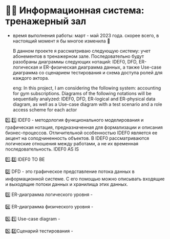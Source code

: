 # 🏋🏼 Информационная система: тренажерный зал

* время выполнения работы: март - май 2023 года. скорее всего, в настоящий момент я бы многое изменила 🙂

  В данном проекте я рассматриваю следующую систему: учет абонементов в тренажерном зале.
Последовательно будут разобраны диаграммы следующих нотаций: IDEF0, DFD, ER-логическая и ER-физическая диаграмма данных, а также Use-case диаграмма со сценарием тестирования и схема доступа ролей для каждого актора.  

  eng: In this project, I am considering the following system: accounting for gym subscriptions. Diagrams of the following notations will be sequentially analyzed: IDEF0, DFD, ER-logical and ER-physical data diagram, as well as a Use-case diagram with a test scenario and a role access scheme for each actor

1️⃣.1️⃣ IDEF0 - методология функционального моделирования и графическая нотация, предназначенная для формализации и описания бизнес-процессов. Отличительной особенностью IDEF0 является ее акцент на соподчиненность объектов. В IDEF0 рассматриваются логические отношения между работами, а не их временная последовательность.
IDEF0 AS IS

1️⃣.2️⃣ IDEF0 TO BE

2️⃣ DFD - это графическое представление потока данных в информационной системе. С его помощью можно описывать входящие и выходящие потоки данных и хранилища этих данных.

3️⃣ ER-диаграмма логического уровня - 

4️⃣ ER-диаграмма физического уровня - 

5️⃣.1️⃣ Use-case diagram - 

5️⃣.2️⃣Сценарий тестирования -
